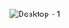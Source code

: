 
![Desktop - 1](https://github.com/Nawron/Ticketpr/assets/128956345/f1c1b520-b5dc-472f-bed4-a8ffd9e27df8)

